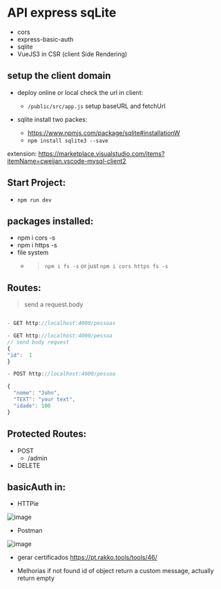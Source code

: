 # API express sqLite

- cors
- express-basic-auth
- sqlite
- VueJS3 in CSR (client Side Rendering)


## setup the client domain 

- deploy online or local check  the url in client:
  - `/public/src/app.js` setup baseURL and fetchUrl

- sqlite install two packes: 
  - https://www.npmjs.com/package/sqlite#installationW
  - `npm install sqlite3 --save`

extension:
https://marketplace.visualstudio.com/items?itemName=cweijan.vscode-mysql-client2


## Start Project:

- `npm run dev`

## packages installed:

- npm i cors -s
- npm i https -s
- file system
  - > `npm i fs -s` or just `npm i cors https fs -s`


## Routes:
> send a  request.body

```js

- GET http://localhost:4000/pessoas

- GET http://localhost:4000/pessoa
// send body request
{
"id":  1
}

- POST http://localhost:4000/pessoa

{
  "nome": "John",
  "TEXT": "your text",
  "idade": 100
}
```

## Protected Routes:

 - POST
    - /admin
 - DELETE


## basicAuth in:

- HTTPie
  
![image](https://github.com/geraldotech/API-express-sqLite/assets/92253544/118a40df-2c2e-4d6f-aece-78b4a323a275)

- Postman

![image](https://github.com/geraldotech/API-express-sqLite/assets/92253544/b2e230fb-966f-4e5d-9b79-7223a670fe9e)

- gerar certificados
  https://pt.rakko.tools/tools/46/

  
- Melhorias if not found id of object return a custom message, actually return empty






